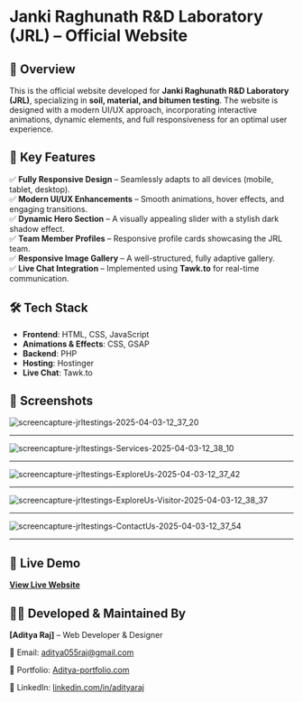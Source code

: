 # Janki Raghunath R&D Laboratory (JRL) – Official Website  

## 📌 Overview  
This is the official website developed for **Janki Raghunath R&D Laboratory (JRL)**, specializing in **soil, material, and bitumen testing**. The website is designed with a modern UI/UX approach, incorporating interactive animations, dynamic elements, and full responsiveness for an optimal user experience.  

## 🔹 Key Features  
✅ **Fully Responsive Design** – Seamlessly adapts to all devices (mobile, tablet, desktop).  
✅ **Modern UI/UX Enhancements** – Smooth animations, hover effects, and engaging transitions.  
✅ **Dynamic Hero Section** – A visually appealing slider with a stylish dark shadow effect.    
✅ **Team Member Profiles** – Responsive profile cards showcasing the JRL team.    
✅ **Responsive Image Gallery** – A well-structured, fully adaptive gallery.  
✅ **Live Chat Integration** – Implemented using **Tawk.to** for real-time communication.  

## 🛠 Tech Stack  
- **Frontend**: HTML, CSS, JavaScript  
- **Animations & Effects**: CSS, GSAP  
- **Backend**: PHP  
- **Hosting**: Hostinger  
- **Live Chat**: Tawk.to  

## 📸 Screenshots  
![screencapture-jrltestings-2025-04-03-12_37_20](https://github.com/user-attachments/assets/9308927f-8e10-4cfe-ac7e-a3a80de069f8)
<hr>

![screencapture-jrltestings-Services-2025-04-03-12_38_10](https://github.com/user-attachments/assets/094d4f20-c8a5-4226-9d8d-ea56fb650a56)
<hr>

![screencapture-jrltestings-ExploreUs-2025-04-03-12_37_42](https://github.com/user-attachments/assets/f2a1bf74-fc20-4980-8dc4-a1fbac774494)
<hr>

![screencapture-jrltestings-ExploreUs-Visitor-2025-04-03-12_38_37](https://github.com/user-attachments/assets/1e2d9d6f-0bb8-40b4-ae98-f45f5042abef)
<hr>

![screencapture-jrltestings-ContactUs-2025-04-03-12_37_54](https://github.com/user-attachments/assets/8dbee903-e11a-42bf-aaa1-96ba0b1d13dd)
<hr>

## 🔗 Live Demo  
[**View Live Website**](https://jrltestings.com/)

## 👨‍💻 Developed & Maintained By  

**[Aditya Raj]** – Web Developer & Designer

📧 Email: aditya055raj@gmail.com  

🔗 Portfolio: [Aditya-portfolio.com](https://adityaraj19.netlify.app/) 

🔗 LinkedIn: [linkedin.com/in/adityaraj](https://www.linkedin.com/in/aditya-raj-7a8a66276)

